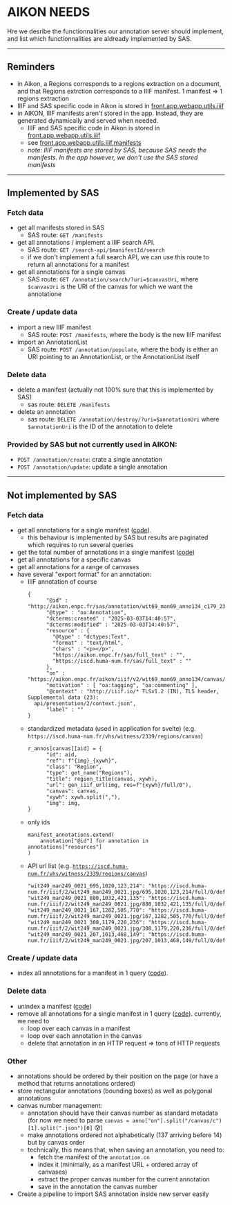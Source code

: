 # AIKON NEEDS

Hre we desribe the functionnalities our annotation server should implement, and list which functionnalities are aldready implemented by SAS.

---

## Reminders

- in Aikon, a Regions corresponds to a regions extraction on a document, and that Regions extrction corresponds to a IIIF manifest. 1 manifest => 1 regions extraction
- IIIF and SAS specific code in Aikon is stored in [front.app.webapp.utils.iiif](https://github.com/Aikon-platform/aikon/tree/main/front/app/webapp/utils/iiif)
- in AIKON, IIIF manifests aren't stored in the app. Instead, they are generated dynamically and served when needed.
    - IIIF and SAS specific code in Aikon is stored in [front.app.webapp.utils.iiif](https://github.com/Aikon-platform/aikon/tree/main/front/app/webapp/utils/iiif)
    - see [front.app.webapp.utils.iiif.manifests](https://github.com/Aikon-platform/aikon/blob/main/front/app/webapp/utils/iiif/manifest.py)
    - *note: IIIF manifests are stored by SAS, because SAS needs the manifests. In the app however, we don't use the SAS stored manifests*

---

## Implemented by SAS

### Fetch data

- get all manifests stored in SAS
    - SAS route: `GET /manifests`
- get all annotations / implement a IIIF search API. 
    - SAS route: `GET /search-api/$manifestId/search`
    - if we don't implement a full search API, we can use this route to return all annotations for a manifest
- get all annotations for a single canvas
    - SAS route: `GET /annotation/search/?uri=$canvasUri`, where `$canvasUri` is the URI of the canvas for which we want the annotatione

### Create / update data

- import a new IIIF manifest 
    - SAS route: `POST /manifests`, where the body is the new IIIF manifest
- import an AnnotationList 
    - SAS route: `POST /annotation/populate`, where the body is either an URI pointing to an AnnotationList, or the AnnotationList itself

### Delete data

- delete a manifest (actually not 100% sure that this is implemented by SAS)
    - sas route: `DELETE /manifests`
- delete an annotation
    - sas route: `DELETE /annotation/destroy/?uri=$annotationUri` where `$annotationUri` is the ID of the annotation to delete

### Provided by SAS but not currently used in AIKON:

- `POST /annotation/create`: crate a single annotation
- `POST /annotation/update`: update a single annotation

---

## Not implemented by SAS

### Fetch data

- get all annotations for a single manifest ([code](https://github.com/Aikon-platform/aikon/blob/cc8430c52e205e6a1c04c4ae84f69126fb5a3bda/front/app/webapp/utils/iiif/annotation.py#L32)).
    - this behaviour is implemented by SAS but results are paginated which requires to run several queries
- get the total number of annotations in a single manifest ([code](https://github.com/Aikon-platform/aikon/blob/cc8430c52e205e6a1c04c4ae84f69126fb5a3bda/front/app/webapp/utils/iiif/annotation.py#L648))
- get all annotations for a specific canvas
- get all annotations for a range of canvases
- have several "export format" for an annotation:
    - IIIF annotation of course
      ```
      {
            "@id" : "http://aikon.enpc.fr/sas/annotation/wit69_man69_anno134_c179_23f885ed66914139ab7d67d22f8f8f46",
            "@type" : "oa:Annotation",
            "dcterms:created" : "2025-03-03T14:40:57",
            "dcterms:modified" : "2025-03-03T14:40:57",
            "resource" : {
              "@type" : "dctypes:Text",
              "format" : "text/html",
              "chars" : "<p></p>",
              "https://aikon.enpc.fr/sas/full_text" : "",
              "https://iscd.huma-num.fr/sas/full_text" : ""
            },
            "on" : "https://aikon.enpc.fr/aikon/iiif/v2/wit69_man69_anno134/canvas/c179.json#xywh=52,1221,891,54",
            "motivation" : [ "oa:tagging", "oa:commenting" ],
            "@context" : "http://iiif.io/* TLSv1.2 (IN), TLS header, Supplemental data (23):
        api/presentation/2/context.json",
            "label" : ""
      }
      ```
    - standardized metadata (used in application for svelte) (e.g. `https://iscd.huma-num.fr/vhs/witness/2339/regions/canvas`)
      ```
      r_annos[canvas][aid] = {
            "id": aid,
            "ref": f"{img}_{xywh}",
            "class": "Region",
            "type": get_name("Regions"),
            "title": region_title(canvas, xywh),
            "url": gen_iiif_url(img, res=f"{xywh}/full/0"),
            "canvas": canvas,
            "xywh": xywh.split(","),
            "img": img,
      }
      ```
    - only ids
      ```
      manifest_annotations.extend(
          annotation["@id"] for annotation in annotations["resources"]
      )
      ```
    - API url list (e.g. [`https://iscd.huma-num.fr/vhs/witness/2339/regions/canvas`](https://iscd.huma-num.fr/vhs/wit249_man249_anno249/list/))
      ```
      "wit249_man249_0021_695,1020,123,214": "https://iscd.huma-num.fr/iiif/2/wit249_man249_0021.jpg/695,1020,123,214/full/0/default.jpg",
      "wit249_man249_0021_880,1032,421,135": "https://iscd.huma-num.fr/iiif/2/wit249_man249_0021.jpg/880,1032,421,135/full/0/default.jpg",
      "wit249_man249_0021_167,1282,505,770": "https://iscd.huma-num.fr/iiif/2/wit249_man249_0021.jpg/167,1282,505,770/full/0/default.jpg",
      "wit249_man249_0021_308,1179,220,236": "https://iscd.huma-num.fr/iiif/2/wit249_man249_0021.jpg/308,1179,220,236/full/0/default.jpg",
      "wit249_man249_0021_207,1013,468,149": "https://iscd.huma-num.fr/iiif/2/wit249_man249_0021.jpg/207,1013,468,149/full/0/default.jpg"
      ```

### Create / update data

- index all annotations for a manifest in 1 query ([code](https://github.com/Aikon-platform/aikon/blob/cc8430c52e205e6a1c04c4ae84f69126fb5a3bda/front/app/webapp/utils/iiif/annotation.py#L197)).

### Delete data

- unindex a manifest ([code](https://github.com/Aikon-platform/aikon/blob/cc8430c52e205e6a1c04c4ae84f69126fb5a3bda/front/app/webapp/utils/iiif/annotation.py#L769))
- remove all annotations for a single manifest in 1 query ([code](https://github.com/Aikon-platform/aikon/blob/cc8430c52e205e6a1c04c4ae84f69126fb5a3bda/front/app/webapp/utils/iiif/annotation.py#L798)). currently, we need to 
    - loop over each canvas in a manifest
    - loop over each annotation in the canvas
    - delete that annotation in an HTTP request => tons of HTTP requests

### Other

- annotations should be ordered by their position on the page (or have a method that returns annotations ordered)
- store rectangular annotations (bounding boxes) as well as polygonal annotations
- canvas number management:
    - annotation should have their canvas number as standard metadata (for now we need to parse `canvas = anno["on"].split("/canvas/c")[1].split(".json")[0]` 😰)
    - make annotations ordered not alphabetically (137 arriving before 14) but by canvas order
    - technically, this means that, when saving an annotation, you need to:
        - fetch the manifest of the `annotation.on`
        - index it (minimally, as a manifest URL + ordered array of canvases)
        - extract the proper canvas number for the current annotation
        - save in the annotation the canvas number
- Create a pipeline to import SAS annotation inside new server easily


